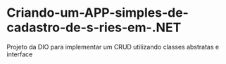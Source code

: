 # Criando-um-APP-simples-de-cadastro-de-s-ries-em-.NET
Projeto da DIO para implementar um CRUD utilizando classes abstratas e interface
